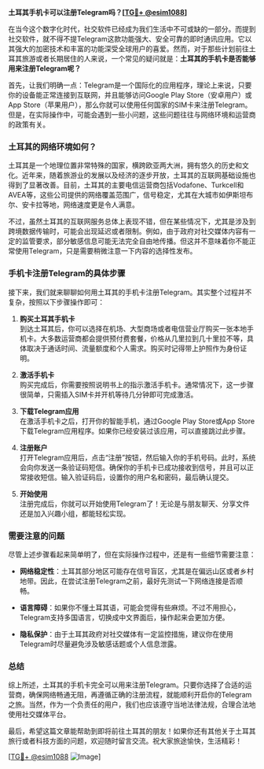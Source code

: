 **土耳其手机卡可以注册Telegram吗？[[TG💪+ @esim1088](https://t.me/s/esim1088)]**

在当今这个数字化时代，社交软件已经成为我们生活中不可或缺的一部分。而提到社交软件，就不得不提Telegram这款功能强大、安全可靠的即时通讯应用。它以其强大的加密技术和丰富的功能深受全球用户的喜爱。然而，对于那些计划前往土耳其旅游或者长期居住的人来说，一个常见的疑问就是：**土耳其的手机卡是否能够用来注册Telegram呢？**

首先，让我们明确一点：Telegram是一个国际化的应用程序，理论上来说，只要你的设备能正常连接到互联网，并且能够访问Google Play Store（安卓用户）或App Store（苹果用户），那么你就可以使用任何国家的SIM卡来注册Telegram。但是，在实际操作中，可能会遇到一些小问题，这些问题往往与网络环境和运营商的政策有关。

### **土耳其的网络环境如何？**

土耳其是一个地理位置非常特殊的国家，横跨欧亚两大洲，拥有悠久的历史和文化。近年来，随着旅游业的发展以及经济的逐步开放，土耳其的互联网基础设施也得到了显著改善。目前，土耳其的主要电信运营商包括Vodafone、Turkcell和AVEA等，这些公司提供的网络覆盖范围广，信号稳定，尤其在大城市如伊斯坦布尔、安卡拉等地，网络速度更是令人满意。

不过，虽然土耳其的互联网服务总体上表现不错，但在某些情况下，尤其是涉及到跨境数据传输时，可能会出现延迟或者限制。例如，由于政府对社交媒体内容有一定的监管要求，部分敏感信息可能无法完全自由地传播。但这并不意味着你不能正常使用Telegram，只是需要稍微注意一下内容的选择性发布。

### **手机卡注册Telegram的具体步骤**

接下来，我们就来聊聊如何用土耳其的手机卡注册Telegram。其实整个过程并不复杂，按照以下步骤操作即可：

1. **购买土耳其手机卡**  
   到达土耳其后，你可以选择在机场、大型商场或者电信营业厅购买一张本地手机卡。大多数运营商都会提供预付费套餐，价格从几里拉到几十里拉不等，具体取决于通话时间、流量额度和个人需求。购买时记得带上护照作为身份证明。

2. **激活手机卡**  
   购买完成后，你需要按照说明书上的指示激活手机卡。通常情况下，这一步骤很简单，只需插入SIM卡并开机等待几分钟即可完成激活。

3. **下载Telegram应用**  
   在激活手机卡之后，打开你的智能手机，通过Google Play Store或App Store下载Telegram应用程序。如果你已经安装过该应用，可以直接跳过此步骤。

4. **注册账户**  
   打开Telegram应用后，点击“注册”按钮，然后输入你的手机号码。此时，系统会向你发送一条验证码短信。确保你的手机卡已成功接收到信号，并且可以正常接收短信。输入验证码后，设置你的用户名和密码，最后确认提交。

5. **开始使用**  
   注册完成后，你就可以开始使用Telegram了！无论是与朋友聊天、分享文件还是加入兴趣小组，都能轻松实现。

### **需要注意的问题**

尽管上述步骤看起来简单明了，但在实际操作过程中，还是有一些细节需要注意：

- **网络稳定性**：土耳其部分地区可能存在信号盲区，尤其是在偏远山区或者乡村地带。因此，在尝试注册Telegram之前，最好先测试一下网络连接是否顺畅。
  
- **语言障碍**：如果你不懂土耳其语，可能会觉得有些麻烦。不过不用担心，Telegram支持多国语言，切换成中文界面后，操作起来会更加方便。

- **隐私保护**：由于土耳其政府对社交媒体有一定监控措施，建议你在使用Telegram时尽量避免涉及敏感话题或个人信息泄露。

### **总结**

综上所述，土耳其的手机卡完全可以用来注册Telegram。只要你选择了合适的运营商，确保网络畅通无阻，再遵循正确的注册流程，就能顺利开启你的Telegram之旅。当然，作为一个负责任的用户，我们也应该遵守当地法律法规，合理合法地使用社交媒体平台。

最后，希望这篇文章能帮助到即将前往土耳其的朋友！如果你还有其他关于土耳其旅行或者科技方面的问题，欢迎随时留言交流。祝大家旅途愉快，生活精彩！

[[TG💪+ @esim1088](https://t.me/s/esim1088) ![Image](https://i.postimg.cc/4NQfJmqS/Snipaste-2025-05-13-00-14-12.png)]